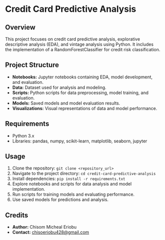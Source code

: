 # Credit Card Predictive Analysis

## Overview
This project focuses on credit card predictive analysis, explorative descriptive analysis (EDA), and vintage analysis using Python. It includes the implementation of a RandomForestClassifier for credit risk classification.

## Project Structure
- **Notebooks:** Jupyter notebooks containing EDA, model development, and evaluation.
- **Data:** Dataset used for analysis and modeling.
- **Scripts:** Python scripts for data preprocessing, model training, and evaluation.
- **Models:** Saved models and model evaluation results.
- **Visualizations:** Visual representations of data and model performance.

## Requirements
- Python 3.x
- Libraries: pandas, numpy, scikit-learn, matplotlib, seaborn, jupyter

## Usage
1. Clone the repository: `git clone <repository_url>`
2. Navigate to the project directory: `cd credit-card-predictive-analysis`
3. Install dependencies: `pip install -r requirements.txt`
4. Explore notebooks and scripts for data analysis and model implementation.
5. Run scripts for training models and evaluating performance.
6. Use saved models for predictions and analysis.

## Credits
- **Author:** Chisom Micheal Eriobu
- **Contact:** chisoeriobu428@gmail.com



